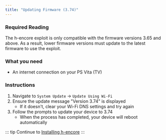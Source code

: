 ```yaml
---
title: "Updating Firmware (3.74)"
---
```


### Required Reading

The h-encore exploit is only compatible with the firmware versions 3.65 and above. As a result, lower firmware versions must update to the latest firmware to use the exploit.

### What you need

* An internet connection on your PS Vita (TV)

### Instructions

1. Navigate to `System Update` -> `Update Using Wi-Fi`
1. Ensure the update message "Version 3.74" is displayed
    + If it doesn't, clear your Wi-Fi DNS settings and try again
1. Follow the prompts to update your device to 3.74
    + When the process has completed, your device will reboot automatically

::: tip
Continue to [Installing h-encore](installing-h-encore)
:::
